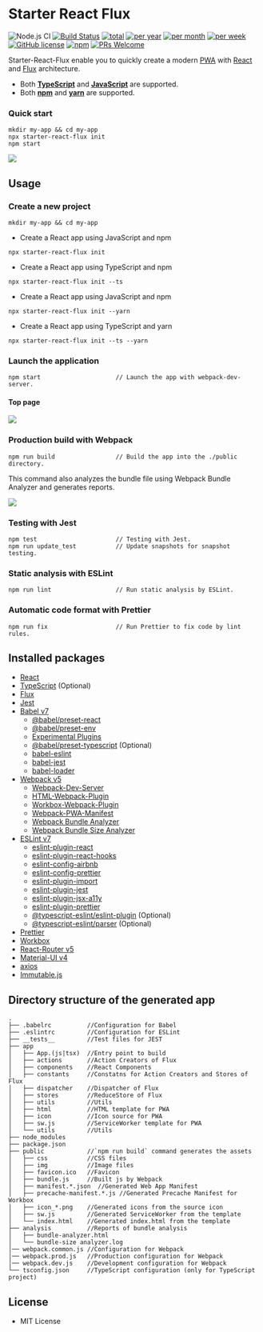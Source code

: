 # Starter React Flux

![Node.js CI](https://github.com/SokichiFujita/starter-react-flux/workflows/Node.js%20CI/badge.svg?branch=master)
[![Build Status](https://travis-ci.org/SokichiFujita/starter-react-flux.svg?branch=master)](https://travis-ci.org/SokichiFujita/starter-react-flux)
[![total](https://img.shields.io/npm/dt/starter-react-flux.svg)](https://www.npmjs.com/package/starter-react-flux)
[![per year](https://img.shields.io/npm/dy/starter-react-flux.svg)](https://www.npmjs.com/package/starter-react-flux)
[![per month](https://img.shields.io/npm/dm/starter-react-flux.svg)](https://www.npmjs.com/package/starter-react-flux)
[![per week](https://img.shields.io/npm/dw/starter-react-flux.svg)](https://www.npmjs.com/package/starter-react-flux)
[![GitHub license](https://img.shields.io/badge/license-MIT-blue.svg)](https://github.com/SokichiFujita/starter-react-flux/blob/master/LICENSE)
[![npm](https://img.shields.io/npm/v/starter-react-flux.svg)](https://www.npmjs.com/package/starter-react-flux)
[![PRs Welcome](https://img.shields.io/badge/PRs-welcome-brightgreen.svg)](https://github.com/SokichiFujita/starter-react-flux/blob/master/README.md)

Starter-React-Flux enable you to quickly create a modern [PWA](https://developers.google.com/web/progressive-web-apps/) with [React](https://reactjs.org/) and [Flux](https://facebook.github.io/flux/) architecture.

- Both **[TypeScript](https://www.typescriptlang.org)** and **[JavaScript](https://developer.mozilla.org/docs/Web/JavaScript)** are supported.
- Both **[npm](https://www.npmjs.com)** and **[yarn](https://yarnpkg.com)** are supported.

### Quick start

```
mkdir my-app && cd my-app
npx starter-react-flux init
npm start
```

![](./images/app1.png)

## Usage

### Create a new project

```
mkdir my-app && cd my-app
```

- Create a React app using JavaScript and npm

```
npx starter-react-flux init 
```

- Create a React app using TypeScript and npm

```
npx starter-react-flux init --ts
```

- Create a React app using JavaScript and npm

```
npx starter-react-flux init --yarn
```

- Create a React app using TypeScript and yarn

```
npx starter-react-flux init --ts --yarn
```

### Launch the application

```
npm start                     // Launch the app with webpack-dev-server.
```

#### Top page

![](./images/app1.png)

### Production build with Webpack

```
npm run build                 // Build the app into the ./public directory.
```

This command also analyzes the bundle file using Webpack Bundle Analyzer and generates reports.

![](./images/webpack-bundle-analyzer.png)

### Testing with Jest

```
npm test                      // Testing with Jest.
npm run update_test           // Update snapshots for snapshot testing.
```

### Static analysis with ESLint

```
npm run lint                  // Run static analysis by ESLint.
```

### Automatic code format with Prettier

```
npm run fix                   // Run Prettier to fix code by lint rules.
```

## Installed packages

* [React](http://facebook.github.io/react/)
* [TypeScript](https://www.typescriptlang.org) (Optional)
* [Flux](https://facebook.github.io/flux/)
* [Jest](https://facebook.github.io/jest/)
* [Babel v7](https://babeljs.io)
  * [@babel/preset-react](http://babeljs.io/docs/plugins/preset-react/)
  * [@babel/preset-env](https://babeljs.io/docs/plugins/preset-env/)
  * [Experimental Plugins](https://babeljs.io/docs/en/plugins#experimental)
  * [@babel/preset-typescript](https://babeljs.io/docs/en/babel-preset-typescript/) (Optional) 
  * [babel-eslint](https://github.com/babel/babel-eslint)
  * [babel-jest](https://jestjs.io)
  * [babel-loader](https://github.com/babel/babel-loader)
* [Webpack v5](https://webpack.js.org)
  * [Webpack-Dev-Server](https://webpack.github.io/docs/webpack-dev-server.html)
  * [HTML-Webpack-Plugin](https://github.com/jantimon/html-webpack-plugin)
  * [Workbox-Webpack-Plugin](https://developers.google.com/web/tools/workbox/modules/workbox-webpack-plugin)
  * [Webpack-PWA-Manifest](https://github.com/arthurbergmz/webpack-pwa-manifest)
  * [Webpack Bundle Analyzer](https://github.com/webpack-contrib/webpack-bundle-analyzer)
  * [Webpack Bundle Size Analyzer](https://github.com/robertknight/webpack-bundle-size-analyzer)
* [ESLint v7](http://eslint.org)
  * [eslint-plugin-react](https://github.com/yannickcr/eslint-plugin-react)
  * [eslint-plugin-react-hooks](https://www.npmjs.com/package/eslint-plugin-react-hooks)
  * [eslint-config-airbnb](https://github.com/airbnb/javascript/tree/master/packages/eslint-config-airbnb)
  * [eslint-config-prettier](https://github.com/prettier/eslint-config-prettier)
  * [eslint-plugin-import](https://github.com/benmosher/eslint-plugin-import)
  * [eslint-plugin-jest](https://github.com/jest-community/eslint-plugin-jest)
  * [eslint-plugin-jsx-a11y](https://github.com/evcohen/eslint-plugin-jsx-a11y)
  * [eslint-plugin-prettier](https://github.com/prettier/eslint-plugin-prettier)
  * [@typescript-eslint/eslint-plugin](https://github.com/typescript-eslint/typescript-eslint) (Optional)
  * [@typescript-eslint/parser](https://github.com/typescript-eslint/typescript-eslint) (Optional)
* [Prettier](https://prettier.io)
* [Workbox](https://developers.google.com/web/tools/workbox/)
* [React-Router v5](https://reacttraining.com/react-router/)
* [Material-UI v4](http://www.material-ui.com)
* [axios](https://github.com/mzabriskie/axios)
* [Immutable.js](https://facebook.github.io/immutable-js/)


## Directory structure of the generated app

```
.
├── .babelrc          //Configuration for Babel
├── .eslintrc         //Configuration for ESLint
├── __tests__         //Test files for JEST
├── app
│   ├── App.(js|tsx)  //Entry point to build
│   ├── actions       //Action Creators of Flux
│   ├── components    //React Components
│   ├── constants     //Constatns for Action Creators and Stores of Flux
│   ├── dispatcher    //Dispatcher of Flux
│   ├── stores        //ReduceStore of Flux
│   ├── utils         //Utils
│   ├── html          //HTML template for PWA
│   ├── icon          //Icon source for PWA
│   ├── sw.js         //ServiceWorker template for PWA
│   └── utils         //Utils
├── node_modules
├── package.json
├── public            //`npm run build` command generates the assets
│   ├── css           //CSS files
│   ├── img           //Image files
│   ├── favicon.ico   //Favicon
│   ├── bundle.js     //Built js by Webpack
│   ├── manifest.*.json  //Generated Web App Manifest
│   ├── precache-manifest.*.js //Generated Precache Manifest for Workbox
│   ├── icon_*.png    //Generated icons from the source icon
│   ├── sw.js         //Generated ServiceWorker from the template
│   └── index.html    //Generated index.html from the template
├── analysis          //Reports of bundle analysis
│   ├── bundle-analyzer.html
│   └── bundle-size analyzer.log
│── webpack.common.js //Configuration for Webpack
│── webpack.prod.js   //Production configuration for Webpack
│── webpack.dev.js    //Development configuration for Webpack
└── tsconfig.json     //TypeScript configuration (only for TypeScript project)
```


## License

* MIT License
